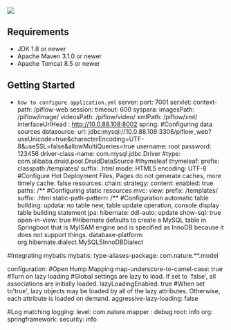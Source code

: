 ![](https://github.com/cas-bigdatalab/piflow/blob/master/doc/piflow-logo2.png) 
## Requirements
* JDK 1.8 or newer
* Apache Maven 3.1.0 or newer
* Apache Tomcat 8.5 or newer
## Getting Started
- `how to configure application.yml`
server:
  port: 7001
  servlet:
    context-path: /piflow-web
    session:
      timeout: 600
syspara:
  imagesPath: /piflow/image/
  videosPath: /piflow/video/
  xmlPath: /piflow/xml/
  interfaceUrlHead : http://10.0.88.108:8002
spring:
#Configuring data sources
  datasource:
    url: jdbc:mysql://10.0.88.109:3306/piflow_web?useUnicode=true&characterEncoding=UTF-8&useSSL=false&allowMultiQueries=true
    username: root
    password: 123456
    driver-class-name: com.mysql.jdbc.Driver
    #type: com.alibaba.druid.pool.DruidDataSource
#thymeleaf
  thymeleaf:
    prefix: classpath:/templates/
    suffix: .html
    mode: HTML5
    encoding: UTF-8
#Configure Hot Deployment Files, Pages do not generate caches, more timely
    cache:  false
  resources:
    chain:
      strategy:
        content:
          enabled: true
          paths: /**
#Configuring static resources
  mvc:
    view:
      prefix: /templates/
      suffix: .html
    static-path-pattern: /**
#Configuration automatic table building: updata: no table new, table update operation, console display table building statement
  jpa:
    hibernate:
      ddl-auto: update
    show-sql: true
    open-in-view: true
#Hibernate defaults to create a MySQL table in Springboot that is MyISAM engine and is specified as InnoDB because it does not support things.
    database-platform: org.hibernate.dialect.MySQL5InnoDBDialect

#Integrating mybatis
mybatis:
  type-aliases-package: com.nature.**.model

  configuration:
    #Open Hump Mapping
    map-underscore-to-camel-case: true
    #Turn on lazy loading
    #Global settings are lazy to load. If set to `false', all associations are initially loaded.
    lazyLoadingEnabled: true
    #When set to'true', lazy objects may be loaded by all of the lazy attributes. Otherwise, each attribute is loaded on demand.
    aggressive-lazy-loading: false

#Log matching
logging:
  level:
    com.nature.mapper : debug
    root: info
    org:
      springframework:
        security: info

